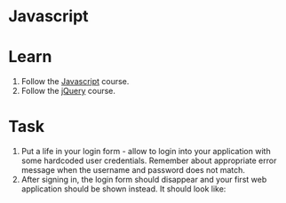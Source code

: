 # Javascript

# Learn

1. Follow the [Javascript](https://www.codecademy.com/learn/javascript) course.
1. Follow the [jQuery](https://www.codecademy.com/learn/jquery) course.

# Task

1. Put a life in your login form - allow to login into your application with some hardcoded user credentials. 
Remember about appropriate error message when the username and password does not match.
1. After signing in, the login form should disappear and your first web application should be shown instead. It should look like:
